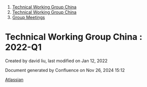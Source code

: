 1. [Technical Working Group China](index.html)
2. [Technical Working Group China](Technical-Working-Group-China_22151170.html)
3. [Group Meetings](Group-Meetings_22151180.html)

# Technical Working Group China : 2022-Q1

Created by david liu, last modified on Jan 12, 2022

Document generated by Confluence on Nov 26, 2024 15:12

[Atlassian](http://www.atlassian.com/)
